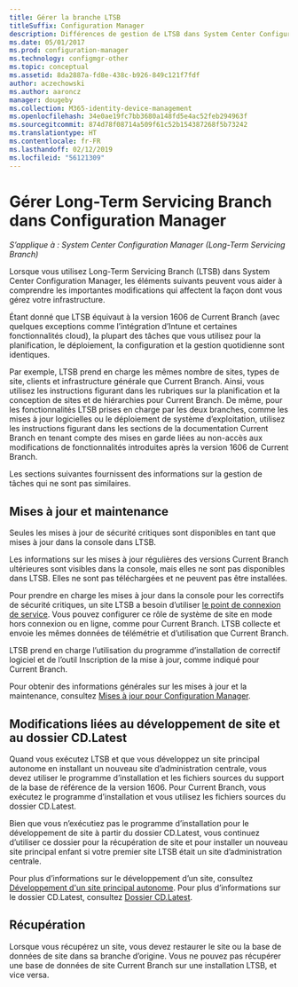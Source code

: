 ```yaml
---
title: Gérer la branche LTSB
titleSuffix: Configuration Manager
description: Différences de gestion de LTSB dans System Center Configuration Manager.
ms.date: 05/01/2017
ms.prod: configuration-manager
ms.technology: configmgr-other
ms.topic: conceptual
ms.assetid: 8da2887a-fd8e-438c-b926-849c121f7fdf
author: aczechowski
ms.author: aaroncz
manager: dougeby
ms.collection: M365-identity-device-management
ms.openlocfilehash: 34e0ae19fc7bb3680a148fd5e4ac52feb294963f
ms.sourcegitcommit: 874d78f08714a509f61c52b154387268f5b73242
ms.translationtype: HT
ms.contentlocale: fr-FR
ms.lasthandoff: 02/12/2019
ms.locfileid: "56121309"
---
```

# <a name="manage-the-long-term-servicing-branch-of-configuration-manager"></a>Gérer Long-Term Servicing Branch dans Configuration Manager

*S’applique à : System Center Configuration Manager (Long-Term Servicing Branch)*

Lorsque vous utilisez Long-Term Servicing Branch (LTSB) dans System Center Configuration Manager, les éléments suivants peuvent vous aider à comprendre les importantes modifications qui affectent la façon dont vous gérez votre infrastructure.

Étant donné que LTSB équivaut à la version 1606 de Current Branch (avec quelques exceptions comme l’intégration d’Intune et certaines fonctionnalités cloud), la plupart des tâches que vous utilisez pour la planification, le déploiement, la configuration et la gestion quotidienne sont identiques.

Par exemple, LTSB prend en charge les mêmes nombre de sites, types de site, clients et infrastructure générale que Current Branch. Ainsi, vous utilisez les instructions figurant dans les rubriques sur la planification et la conception de sites et de hiérarchies pour Current Branch. De même, pour les fonctionnalités LTSB prises en charge par les deux branches, comme les mises à jour logicielles ou le déploiement de système d’exploitation, utilisez les instructions figurant dans les sections de la documentation Current Branch en tenant compte des mises en garde liées au non-accès aux modifications de fonctionnalités introduites après la version 1606 de Current Branch.

Les sections suivantes fournissent des informations sur la gestion de tâches qui ne sont pas similaires.

## <a name="updates-and-servicing"></a>Mises à jour et maintenance
Seules les mises à jour de sécurité critiques sont disponibles en tant que mises à jour dans la console dans LTSB.  

Les informations sur les mises à jour régulières des versions Current Branch ultérieures sont visibles dans la console, mais elles ne sont pas disponibles dans LTSB. Elles ne sont pas téléchargées et ne peuvent pas être installées.

Pour prendre en charge les mises à jour dans la console pour les correctifs de sécurité critiques, un site LTSB a besoin d’utiliser [le point de connexion de service](/sccm/core/servers/deploy/configure/about-the-service-connection-point). Vous pouvez configurer ce rôle de système de site en mode hors connexion ou en ligne, comme pour Current Branch. LTSB collecte et envoie les mêmes données de télémétrie et d’utilisation que Current Branch.

LTSB prend en charge l’utilisation du programme d’installation de correctif logiciel et de l’outil Inscription de la mise à jour, comme indiqué pour Current Branch.

Pour obtenir des informations générales sur les mises à jour et la maintenance, consultez [Mises à jour pour Configuration Manager](/sccm/core/servers/manage/updates).


## <a name="changes-for-site-expansion-and-the-cdlatest-folder"></a>Modifications liées au développement de site et au dossier CD.Latest
Quand vous exécutez LTSB et que vous développez un site principal autonome en installant un nouveau site d’administration centrale, vous devez utiliser le programme d’installation et les fichiers sources du support de la base de référence de la version 1606. Pour Current Branch, vous exécutez le programme d’installation et vous utilisez les fichiers sources du dossier CD.Latest.

Bien que vous n’exécutiez pas le programme d’installation pour le développement de site à partir du dossier CD.Latest, vous continuez d’utiliser ce dossier pour la récupération de site et pour installer un nouveau site principal enfant si votre premier site LTSB était un site d’administration centrale.

Pour plus d’informations sur le développement d’un site, consultez [Développement d'un site principal autonome](/sccm/core/servers/deploy/install/use-the-setup-wizard-to-install-sites#expand-a-stand-alone-primary-site). Pour plus d’informations sur le dossier CD.Latest, consultez [Dossier CD.Latest](/sccm/core/servers/manage/the-cd.latest-folder).


## <a name="recovery"></a>Récupération
Lorsque vous récupérez un site, vous devez restaurer le site ou la base de données de site dans sa branche d’origine. Vous ne pouvez pas récupérer une base de données de site Current Branch sur une installation LTSB, et vice versa.
